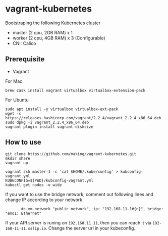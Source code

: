 # vagrant-kubernetes

Bootstraping the following Kubernetes cluster

* master (2 cpu, 2GB RAM) x 1
* worker (2 cpu, 4GB RAM) x 3 (Configurable)
* CNI: Calico

## Prerequisite

- Vagrant


For Mac

```
brew cask install vagrant virtualbox virtualbox-extension-pack
```

For Ubuntu

```
sudo apt install -y virtualbox virtualbox-ext-pack
wget -c https://releases.hashicorp.com/vagrant/2.2.4/vagrant_2.2.4_x86_64.deb
sudo dpkg -i vagrant_2.2.4_x86_64.deb
vagrant plugin install vagrant-disksize
```

## How to use

```
git clone https://github.com/making/vagrant-kubernetes.git
mkdir share
vagrant up
```

```
vagrant ssh master-1 -c 'cat $HOME/.kube/config' > kubconfig-vagrant.yml
KUBECONFIG=${PWD}/kubconfig-vagrant.yml
kubectl get nodes -o wide
```


If you want to use the bridge network, comment out following lines and change IP according to your network.

```
       #c.vm.network "public_network", ip: "192.168.11.1#{n}", bridge: "eno1: Ethernet"
```

If your API server is runing on `192.168.11.11`, then you can reach it via `192-168-11-11.sslip.io`. Change the server url in your kubeconfig.
